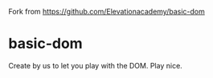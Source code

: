Fork from https://github.com/Elevationacademy/basic-dom
# basic-dom
Create by us to let you play with the DOM.
Play nice.